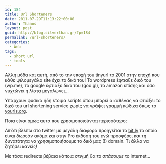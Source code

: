 ```yaml
---
id: 184
title: Url Shorteners
date: 2011-07-29T11:13:22+00:00
author: Thanos
layout: post
guid: http://blog.silverthan.gr/?p=184
permalink: /url-shorteners/
categories:
  - Web
tags:
  - short url
  - tools
---
```

Αλλη μόδα και αυτή, από το την εποχή του tinyurl το 2001 στην εποχή που κάθε ψιλομεγάλο site έχει το δικό του! To wordpress έφτιαξε δικό του (wp.me), το google έφτιαξε δικό του (goo.gl), το amazon επίσης και όσο νυχτώνει η λίστα μεγαλώνει&#8230;

Υπάρχουν φυσικά ήδη έτοιμα scripts όπου μπορεί ο καθένας να φτιάξει το δικό του url shortening service χωρίς να γράψει γραμμή κώδικα όπως το <a title="yourls.org" href="http://yourls.org" target="_blank">yourls.org</a>.

Ποια είναι όμως αυτα που χρησιμοποιούνται περισσότερο;

Απ&#8217;ότι βλέπω στο twitter με μεγάλη διαφορά προηγείται το [bit.ly](http://bit.ly "Bitly") το οποίο είναι δωρεάν ακόμα και στην Pro έκδοση του ενώ προσφέρει και τη δυνατότητα να χρησιμοποιήσουμε το δικό μας (!) domain. Τι άλλο να ζητήσει κανείς!

Με τόσα redirects βέβαια κάποια στιγμή θα το _σπάσουμε_ το internet...
